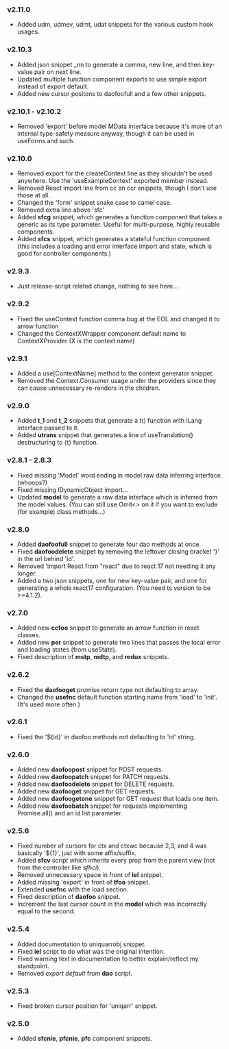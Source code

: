 ### v2.11.0

-   Added udm, udmev, udmt, udat snippets for the various custom hook usages.

### v2.10.3

-   Added json snippet \_nn to generate a comma, new line, and then key-value pair on next line.
-   Updated multiple function component exports to use simple export instead of export default.
-   Added new cursor positons to daofoofull and a few other snippets.

### v2.10.1 - v2.10.2

-   Removed 'export' before model MData interface because it's more of an internal type-safety measure anyway, though it can be used in useForms and such.

### v2.10.0

-   Removed export for the createContext line as they shouldn't be used anywhere. Use the 'useExampleContext' exported member instead.
-   Removed React import line from cc an ccr snippets, though I don't use those at all.
-   Changed the 'form' snippet snake case to camel case.
-   Removed extra line above 'sfc'
-   Added **sfcg** snippet, which generates a function component that takes a generic as its type parameter. Useful for multi-purpose, highly reusable components.
-   Added **sfcs** snippet, which generates a stateful function component (this includes a loading and error interface import and state, which is good for controller components.)

### v2.9.3

-   Just release-script related change, nothing to see here...

### v2.9.2

-   Fixed the useContext function comma bug at the EOL and changed it to arrow function
-   Changed the ContextXWrapper component default name to ContextXProvider (X is the context name)

### v2.9.1

-   Added a use[ContextName] method to the context generator snippet.
-   Removed the Context.Consumer usage under the providers since they can cause unnecessary re-renders in the children.

### v2.9.0

-   Added **t_1** and **t_2** snippets that generate a t() function with ILang interface passed to it.
-   Added **utrans** snippet that generates a line of useTranslation() destructuring to {t} function.

### v2.8.1 - 2.8.3

-   Fixed missing 'Model' word ending in model raw data inferring interface. (whoops?)
-   Fixed missing IDynamicObject import...
-   Updated **model** to generate a raw data interface which is inferred from the model values. (You can still use Omit<> on it if you want to exclude (for example) class methods...)

### v2.8.0

-   Added **daofoofull** snippet to generate four dao methods at once.
-   Fixed **daofoodelete** snippet by removing the leftover closing bracket '}' in the url behind 'id'.
-   Removed 'import React from "react" due to react 17 not needing it any longer.
-   Added a two json snippets, one for new key-value pair, and one for generating a whole react17 configuration. (You need ts version to be >=4.1.2).

### v2.7.0

-   Added new **ccfoo** snippet to generate an arrow function in react classes.
-   Added new **per** snippet to generate two lines that passes the local error and loading states (from useState).
-   Fixed description of **mstp**, **mdtp**, and **redux** snippets.

### v2.6.2

-   Fixed the **daofooget** promise return type not defaulting to array.
-   Changed the **usefnc** default function starting name from 'load' to 'init'. (It's used more often.)

### v2.6.1

-   Fixed the '\${id}' in daofoo methods not defaulting to 'id' string.

### v2.6.0

-   Added new **daofoopost** snippet for POST requests.
-   Added new **daofoopatch** snippet for PATCH requests.
-   Added new **daofoodelete** snippet for DELETE requests.
-   Added new **daofooget** snippet for GET requests.
-   Added new **daofoogetone** snippet for GET request that loads one item.
-   Added new **daofoobatch** snippet for requests implementing Promise.all() and an id list parameter.

### v2.5.6

-   Fixed number of cursors for ctx and ctxwc because 2,3, and 4 was basically '\${1}', just with some affix/suffix.
-   Added **sfcv** script which inherits every prop from the parent view (not from the controller like _sfhci_).
-   Removed unnecessary space in front of **iel** snippet.
-   Added missing 'export' in front of **tfoo** snippet.
-   Extended **usefnc** with the load section.
-   Fixed description of **daofoo** snippet.
-   Increment the last cursor count in the **model** which was incorrectly equal to the second.

### v2.5.4

-   Added documentation to uniquarrobj snippet.
-   Fixed **iel** script to do what was the original intention.
-   Fixed warning text in documentation to better explain/reflect my standpoint.
-   Removed _export default_ from **dao** script.

### v2.5.3

-   Fixed broken cursor position for 'uniqarr' snippet.

### v2.5.0

-   Added **sfcnie**, **pfcnie**, **pfc** component snippets.
